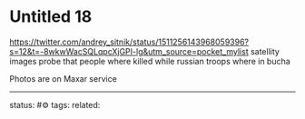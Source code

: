 # Untitled 18
https://twitter.com/andrey_sitnik/status/1511256143968059396?s=12&t=-8wkwWacSQLqpcXjGPI-lg&utm_source=pocket_mylist
satellity images probe that people where killed while russian troops where in bucha

Photos are on Maxar service

---
status: #⚙️ 
tags: 
related: 